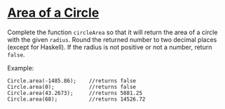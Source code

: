 # [Area of a Circle](https://www.codewars.com/kata/area-of-a-circle "https://www.codewars.com/kata/537baa6f8f4b300b5900106c")

Complete the function ```circleArea``` so that it will return the area of a circle with the given ```radius```. Round the returned number to two decimal places (except for Haskell). If the radius is not positive or not a number, return ```false```.


Example:

```
Circle.area(-1485.86);    //returns false
Circle.area(0);           //returns false
Circle.area(43.2673);     //returns 5881.25
Circle.area(68);          //returns 14526.72
```